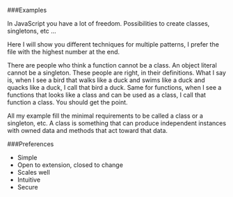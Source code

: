 ###Examples

In JavaScript you have a lot of freedom. Possibilities to create classes, singletons, etc ...

Here I will show you different techniques for multiple patterns, I prefer the file with the highest number at the end.

There are people who think a function cannot be a class. An object literal cannot be a singleton. These people are right, in their definitions. What I say is, when I see a bird that walks like a duck and swims like a duck and quacks like a duck, I call that bird a duck. Same for functions, when I see a functions that looks like a class and can be used as a class, I call that function a class. You should get the point.

All my example fill the minimal requirements to be called a class or a singleton, etc. A class is something that can produce independent instances with owned data and methods that act toward that data.

###Preferences

* Simple
* Open to extension, closed to change
* Scales well
* Intuitive
* Secure
